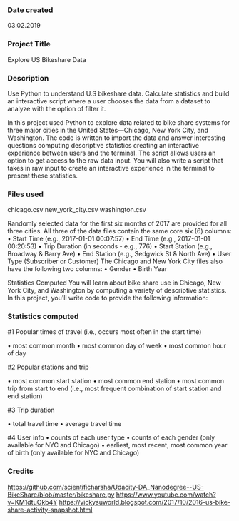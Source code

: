 ### Date created
03.02.2019

### Project Title
Explore US Bikeshare Data

### Description
Use Python to understand U.S bikeshare data. Calculate statistics and build an interactive script where a user chooses the data from a dataset to analyze with the option of filter it.

In this project used Python to explore data related to bike share systems for three major cities in the United States—Chicago, New York City, and Washington. The code is written to import the data and answer interesting questions computing descriptive statistics creating an interactive experience between users and the terminal. The script allows users an option to get access to the raw data input.
You will also write a script that takes in raw input to create an interactive experience in the terminal to present these statistics.

### Files used
chicago.csv
new_york_city.csv
washington.csv

Randomly selected data for the first six months of 2017 are provided for all three cities. All three of the data files contain the same core six (6) columns:
•	Start Time (e.g., 2017-01-01 00:07:57)
•	End Time (e.g., 2017-01-01 00:20:53)
•	Trip Duration (in seconds - e.g., 776)
•	Start Station (e.g., Broadway & Barry Ave)
•	End Station (e.g., Sedgwick St & North Ave)
•	User Type (Subscriber or Customer)
The Chicago and New York City files also have the following two columns:
•	Gender
•	Birth Year

Statistics Computed
You will learn about bike share use in Chicago, New York City, and Washington by computing a variety of descriptive statistics. In this project, you'll write code to provide the following information:

### Statistics computed
#1 Popular times of travel (i.e., occurs most often in the start time)

•	most common month
•	most common day of week
•	most common hour of day

#2 Popular stations and trip

•	most common start station
•	most common end station
•	most common trip from start to end (i.e., most frequent combination of start station and end station)

#3 Trip duration

•	total travel time
•	average travel time

#4 User info
•	counts of each user type
•	counts of each gender (only available for NYC and Chicago)
•	earliest, most recent, most common year of birth (only available for NYC and Chicago)


### Credits

https://github.com/scientificharsha/Udacity-DA_Nanodegree--US-BikeShare/blob/master/bikeshare.py
https://www.youtube.com/watch?v=KM1dtuOkb4Y
https://vickysuworld.blogspot.com/2017/10/2016-us-bike-share-activity-snapshot.html
